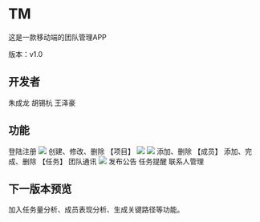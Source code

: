 # TM

这是一款移动端的团队管理APP

版本：v1.0

## 开发者

朱成龙
胡锡杭
王泽豪

## 功能
登陆注册
![](./design/_image/img_(23).png)
创建、修改、删除 【项目】
![](./design/_image/img_(21).png)
![](./design/_image/img_(5).png)
添加、删除 【成员】
添加、完成、删除 【任务】
团队通讯
![](./design/_image/img_(17).png)
发布公告
任务提醒
联系人管理

## 下一版本预览

加入任务量分析、成员表现分析、生成关键路径等功能。
